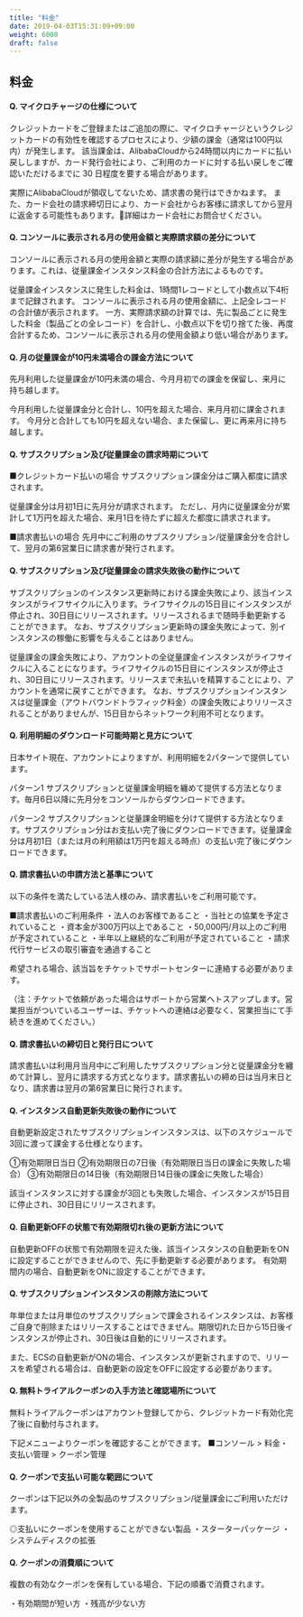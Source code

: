 ```yaml
---
title: "料金"
date: 2019-04-03T15:31:09+09:00
weight: 6000
draft: false
---
```


## 料金
#### Q. マイクロチャージの仕様について
クレジットカードをご登録またはご追加の際に、マイクロチャージというクレジットカードの有効性を確認するプロセスにより、少額の課金（通常は100円以内）が発生します。
該当課金は、AlibabaCloudから24時間以内にカードに払い戻ししますが、カード発行会社により、ご利用のカードに対する払い戻しをご確認いただけるまでに 30 日程度を要する場合があります。

実際にAlibabaCloudが領収してないため、請求書の発行はできかねます。
また、カード会社の請求締切日により、カード会社からお客様に請求してから翌月に返金する可能性もあります。詳細はカード会社にお問合せください。
#### Q. コンソールに表示される月の使用金額と実際請求額の差分について
コンソールに表示される月の使用金額と実際の請求額に差分が発生する場合があります。これは、従量課金インスタンス料金の合計方法によるものです。

従量課金インスタンスに発生した料金は、1時間1レコードとして小数点以下4桁まで記録されます。
コンソールに表示される月の使用金額に、上記全レコードの合計値が表示されます。
一方、実際請求額の計算では、先に製品ごとに発生した料金（製品ごとの全レコード）を合計し、小数点以下を切り捨てた後、再度合計するため、コンソールに表示される月の使用金額より低い場合があります。
#### Q. 月の従量課金が10円未満場合の課金方法について
先月利用した従量課金が10円未満の場合、今月月初での課金を保留し、来月に持ち越します。

今月利用した従量課金分と合計し、10円を超えた場合、来月月初に課金されます。
今月分と合計しても10円を超えない場合、また保留し、更に再来月に持ち越します。
#### Q. サブスクリプション及び従量課金の請求時期について
■クレジットカード払いの場合
サブスクリプション課金分はご購入都度に請求されます。

従量課金分は月初1日に先月分が請求されます。
ただし、月内に従量課金分が累計して1万円を超えた場合、来月1日を待たずに超えた都度に請求されます。

■請求書払いの場合
先月中にご利用のサブスクリプション/従量課金分を合計して、翌月の第6営業日に請求書が発行されます。
#### Q. サブスクリプション及び従量課金の請求失敗後の動作について
サブスクリプションのインスタンス更新時における課金失敗により、該当インスタンスがライフサイクルに入ります。ライフサイクルの15日目にインスタンスが停止され、30日目にリリースされます。リリースされるまで随時手動更新することができます。
なお、サブスクリプション更新時の課金失敗によって、別インスタンスの稼働に影響を与えることはありません。

従量課金の課金失敗により、アカウントの全従量課金インスタンスがライフサイクルに入ることになります。ライフサイクルの15日目にインスタンスが停止され、30日目にリリースされます。リリースまで未払いを精算することにより、アカウントを通常に戻すことができます。
なお、サブスクリプションインスタンスは従量課金（アウトバウンドトラフィック料金）の課金失敗によりリリースされることがありませんが、15日目からネットワーク利用不可となります。
#### Q. 利用明細のダウンロード可能時期と見方について
日本サイト現在、アカウントによりますが、利用明細を2パターンで提供しています。

パターン1
サブスクリプションと従量課金明細を纏めて提供する方法となります。毎月6日以降に先月分をコンソールからダウンロードできます。

パターン2
サブスクリプションと従量課金明細を分けて提供する方法となります。サブスクリプション分はお支払い完了後にダウンロードできます。従量課金分は月初1日（または月の利用額は1万円を超える時点）の支払い完了後にダウンロードできます。
#### Q. 請求書払いの申請方法と基準について
以下の条件を満たしている法人様のみ、請求書払いをご利用可能です。

■請求書払いのご利用条件 
・法人のお客様であること 
・当社との協業を予定されていること
・資本金が300万円以上であること 
・50,000円/月以上のご利用が予定されていること 
・半年以上継続的なご利用が予定されていること
・請求代行サービスの取引審査を通過すること

希望される場合、該当旨をチケットでサポートセンターに連絡する必要があります。

（注：チケットで依頼があった場合はサポートから営業へトスアップします。営業担当がついているユーザーは、チケットへの連絡は必要なく、営業担当にて手続きを進めてください。）
#### Q. 請求書払いの締切日と発行日について
請求書払いは利用月当月中にご利用したサブスクリプション分と従量課金分を纏めて計算し、翌月に請求する方式となります。請求書払いの締め日は当月末日となり、請求書は翌月の第6営業日に発行されます。
#### Q. インスタンス自動更新失敗後の動作について
自動更新設定されたサブスクリプションインスタンスは、以下のスケジュールで3回に渡って課金する仕様となります。

①有効期限日当日
②有効期限日の7日後（有効期限日当日の課金に失敗した場合）
③有効期限日の14日後（有効期限日14日後の課金に失敗した場合）

該当インスタンスに対する課金が3回とも失敗した場合、インスタンスが15日目に停止され、30日目にリリースされます。
#### Q. 自動更新OFFの状態で有効期限切れ後の更新方法について
自動更新OFFの状態で有効期限を迎えた後、該当インスタンスの自動更新をONに設定することができませんので、先に手動更新する必要があります。
有効期間内の場合、自動更新をONに設定することができます。
#### Q. サブスクリプションインスタンスの削除方法について
年単位または月単位のサブスクリプションで課金されるインスタンスは、お客様ご自身で削除またはリリースすることはできません。期限切れた日から15日後インスタンスが停止され、30日後は自動的にリリースされます。

また、ECSの自動更新がONの場合、インスタンスが更新されますので、リリースを希望される場合は、自動更新の設定をOFFに設定する必要があります。
#### Q. 無料トライアルクーポンの入手方法と確認場所について
無料トライアルクーポンはアカウント登録してから、クレジットカード有効化完了後に自動付与されます。

下記メニューよりクーポンを確認することができます。
■コンソール > 料金・支払い管理 > クーポン管理
#### Q. クーポンで支払い可能な範囲について
クーポンは下記以外の全製品のサブスクリプション/従量課金にご利用いただけます。

◎支払いにクーポンを使用することができない製品
・スターターパッケージ
・システムディスクの拡張
#### Q. クーポンの消費順について
複数の有効なクーポンを保有している場合、下記の順番で消費されます。

・有効期間が短い方
・残高が少ない方
